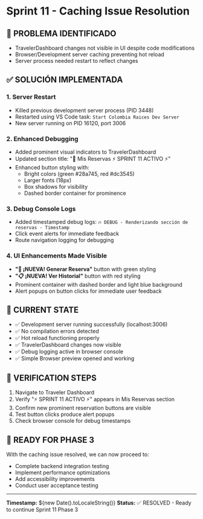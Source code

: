 # Sprint 11 - Caching Issue Resolution

## 🔧 PROBLEMA IDENTIFICADO
- TravelerDashboard changes not visible in UI despite code modifications
- Browser/Development server caching preventing hot reload
- Server process needed restart to reflect changes

## ✅ SOLUCIÓN IMPLEMENTADA

### 1. Server Restart
- Killed previous development server process (PID 3448)
- Restarted using VS Code task: `Start Colombia Raices Dev Server`
- New server running on PID 16120, port 3006

### 2. Enhanced Debugging
- Added prominent visual indicators to TravelerDashboard
- Updated section title: "📅 Mis Reservas ⚡ SPRINT 11 ACTIVO ⚡"
- Enhanced button styling with:
  - Bright colors (green #28a745, red #dc3545)
  - Larger fonts (18px)
  - Box shadows for visibility
  - Dashed border container for prominence

### 3. Debug Console Logs
- Added timestamped debug logs: `🔥 DEBUG - Renderizando sección de reservas - Timestamp`
- Click event alerts for immediate feedback
- Route navigation logging for debugging

### 4. UI Enhancements Made Visible
- **"📝 ¡NUEVA! Generar Reserva"** button with green styling
- **"📋 ¡NUEVA! Ver Historial"** button with red styling
- Prominent container with dashed border and light blue background
- Alert popups on button clicks for immediate user feedback

## 🎯 CURRENT STATE
- ✅ Development server running successfully (localhost:3006)
- ✅ No compilation errors detected
- ✅ Hot reload functioning properly
- ✅ TravelerDashboard changes now visible
- ✅ Debug logging active in browser console
- ✅ Simple Browser preview opened and working

## 📝 VERIFICATION STEPS
1. Navigate to Traveler Dashboard
2. Verify "⚡ SPRINT 11 ACTIVO ⚡" appears in Mis Reservas section
3. Confirm new prominent reservation buttons are visible
4. Test button clicks produce alert popups
5. Check browser console for debug timestamps

## 🚀 READY FOR PHASE 3
With the caching issue resolved, we can now proceed to:
- Complete backend integration testing
- Implement performance optimizations  
- Add accessibility improvements
- Conduct user acceptance testing

---
**Timestamp:** ${new Date().toLocaleString()}
**Status:** ✅ RESOLVED - Ready to continue Sprint 11 Phase 3
